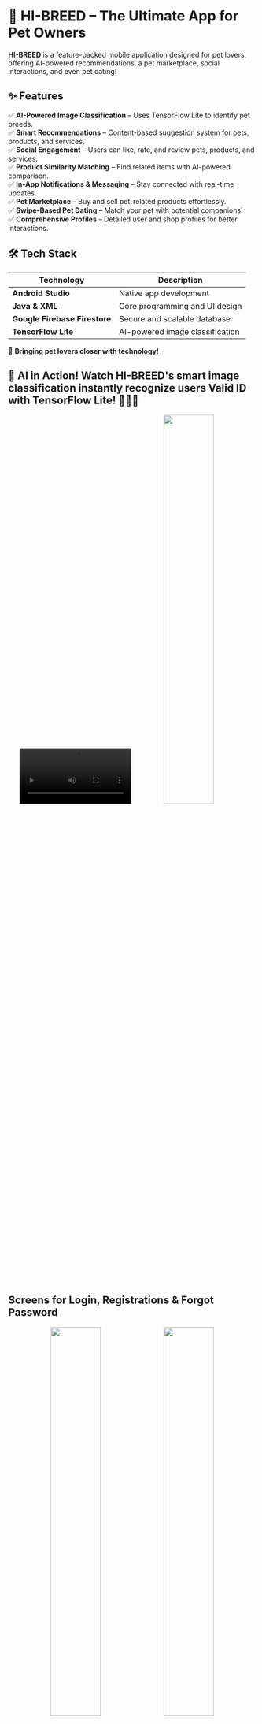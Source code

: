# 🐾 HI-BREED – The Ultimate App for Pet Owners  

**HI-BREED** is a feature-packed mobile application designed for pet lovers, offering AI-powered recommendations, a pet marketplace, social interactions, and even pet dating!  

## ✨ Features  
✅ **AI-Powered Image Classification** – Uses TensorFlow Lite to identify pet breeds.  
✅ **Smart Recommendations** – Content-based suggestion system for pets, products, and services.  
✅ **Social Engagement** – Users can like, rate, and review pets, products, and services.  
✅ **Product Similarity Matching** – Find related items with AI-powered comparison.  
✅ **In-App Notifications & Messaging** – Stay connected with real-time updates.  
✅ **Pet Marketplace** – Buy and sell pet-related products effortlessly.  
✅ **Swipe-Based Pet Dating** – Match your pet with potential companions!  
✅ **Comprehensive Profiles** – Detailed user and shop profiles for better interactions.  

## 🛠 Tech Stack  

| Technology               | Description                          |
|--------------------------|--------------------------------------|
| **Android Studio**       | Native app development              |
| **Java & XML**           | Core programming and UI design      |
| **Google Firebase Firestore** | Secure and scalable database     |
| **TensorFlow Lite**      | AI-powered image classification     |


🚀 **Bringing pet lovers closer with technology!**  

## 🚀 AI in Action! Watch HI-BREED's smart image classification instantly recognize users Valid ID with TensorFlow Lite! 🐶🐱✨
<p align="center">
  <video width="45%" controls>
    <source src="https://github.com/user-attachments/assets/732f120f-4533-4dcf-bccc-6f40efdcbe6a" type="video/mp4">
    Your browser does not support the video tag.
  </video>
  <img src="https://github.com/user-attachments/assets/9c2aec21-aaf2-4b03-8e2c-9394bd1947c0" width="45%" />
</p>

## Screens for Login, Registrations & Forgot Password

<p align="center">
  <img src="https://github.com/user-attachments/assets/4a5e7d46-890c-443d-ab2b-e51ab73ff834" width="45%" />
  <img src="https://github.com/user-attachments/assets/408e58a0-c567-44f5-b1f6-d03ff9d47392" width="45%" />
</p>
<p align="center">
  <img src="https://github.com/user-attachments/assets/73e7aecb-de05-4c72-a089-0a4a4705f56c" width="45%" />
  <img src="https://github.com/user-attachments/assets/425e879e-d823-497f-8110-33fa3ed6c16f" width="45%" />
</p>
<p align="center">
  <img src="https://github.com/user-attachments/assets/7d60a268-9916-41a7-8481-c69680a385c2" width="45%" />
  <img src="https://github.com/user-attachments/assets/edd0304c-3afc-4981-8917-5696adf23673" width="45%" />
</p>

## Navigation Screens & Edit Profile Info and Settings

<p align="center">
  <img src="https://github.com/user-attachments/assets/3dd6d8ce-dee9-4720-9d95-0b215b9082db" width="45%" />
  <img src="https://github.com/user-attachments/assets/dd23cc42-141c-455f-99dc-2e1fe7e27c2b" width="45%" />
</p>
<p align="center">
  <img src="https://github.com/user-attachments/assets/6fa6b367-5bfa-4ff8-9fed-93c106236cd7" width="45%" />
  <img src="https://github.com/user-attachments/assets/b9b09f42-59e4-413d-9185-9882a02d94a7" width="45%" />
</p>
<p align="center">
  <img src="https://github.com/user-attachments/assets/939b4ddc-1c6b-4558-a976-958b1c4fa966" width="45%" />
  <img src="https://github.com/user-attachments/assets/ce7fb870-c19c-40a5-aab0-c6fbe8724e6a" width="45%" />
</p>

## Ask a Professional (Veterinarian)

Users can post questions and seek advice about their dog's health concerns or prescriptions.

<p align="center">
  <img src="https://github.com/user-attachments/assets/9309c2f0-1cd1-4422-889c-2f91b3c42076" width="45%" />
  <img src="https://github.com/user-attachments/assets/b8b58d2b-2084-4df1-ae52-ac001d5604f7" width="45%" />
</p>

## Marketplace for Pets, Medicine, Accessories, Mating & Clinic Services

<p align="center">
  <img src="https://github.com/user-attachments/assets/4fad956b-ffa8-4099-9ef3-bde5d3657afb" width="45%" />
  <img src="https://github.com/user-attachments/assets/c08e707f-8b61-468f-88d9-ed228ff725a9" width="45%" />
</p>
<p align="center">
  <img src="https://github.com/user-attachments/assets/856e08cf-fa36-4550-a660-4bf13294a80f" width="45%" />
  <img src="https://github.com/user-attachments/assets/ed421ad1-d285-498b-9a12-e5a5921a7254" width="45%" />
</p>
<p align="center">
  <img src="https://github.com/user-attachments/assets/7bf14483-7d44-4b71-a080-d15879d396e9" width="45%" />
</p>

## Product, Service, or Pet Sale Screen

<p align="center">
  <img src="https://github.com/user-attachments/assets/557a31f9-1cad-4d23-ac26-3c8ccda24fb7" width="45%" />
  <img src="https://github.com/user-attachments/assets/e18527ea-b845-46ff-8c0a-8ae1adc3f048" width="45%" />
</p>
<p align="center">
  <img src="https://github.com/user-attachments/assets/87aafeae-ac51-48ad-85b3-a6add070027a" width="45%" />
</p>

## User Profiles, Shop & Orders/Appointment Screens

<p align="center">
  <img src="https://github.com/user-attachments/assets/1bf8b5f0-f860-44ce-88f2-ff1204b67ad0" width="45%" />
  <img src="https://github.com/user-attachments/assets/542ee760-d3c4-42a4-b688-4bc1ffa96d5c" width="45%" />
</p>
<p align="center">
  <img src="https://github.com/user-attachments/assets/59c55c73-6d2e-4319-a326-36cb2d088470" width="45%" />
  <img src="https://github.com/user-attachments/assets/64362cb2-12e2-4f80-8f37-773c7ef6156f" width="45%" />
</p>

## Date Finder & Messaging 

Date Finder and Messaging unlock after both pet parents match by liking or swiping right on each other’s dog.

<p align="center">
  <img src="https://github.com/user-attachments/assets/089acc9d-4827-46cc-8c22-9246e7ea77df" width="45%" />
  <img src="https://github.com/user-attachments/assets/068b8c95-2e49-48c9-80f7-24cbc6e1024d" width="45%" />
</p>

## Shooter Service Recommendations (For Mating) Based on Reviews & Booking Success Rate

<p align="center">
  <img src="https://github.com/user-attachments/assets/bbf578df-8f6e-492d-aa5e-705703f6105f" width="45%" />
  <img src="https://github.com/user-attachments/assets/d943601e-5bce-438a-80c7-728023c7cf61" width="45%" />
</p>
<p align="center">
  <img src="https://github.com/user-attachments/assets/601565ee-e236-457a-94db-9fafabf34eb5" width="45%" />
  <img src="https://github.com/user-attachments/assets/b4c69138-97df-4e04-a1bb-cfd4b4722abf" width="45%" />
</p>

## 🚀 How to Run This Project  

Follow these simple steps to get HI-BREED up and running on your device:  

1. **Clone the Repository**  
   ```sh
   git clone https://github.com/kinloveko/hiBreed_android.git

2. Open in Android Studio

3. Launch Android Studio
Click on "Open" and select the cloned project folder
Run the App

4. Connect a physical device or start an emulator
Click "Run" ▶️ or press Shift + F10

That's it! 🎉 the HI-BREED app is now up and running. 🐾✨









